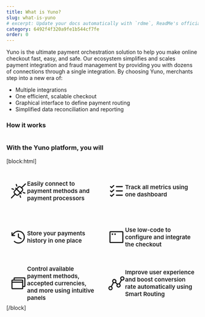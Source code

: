 ```yaml
---
title: What is Yuno?
slug: what-is-yuno
# excerpt: Update your docs automatically with `rdme`, ReadMe's official CLI and GitHub Action!
category: 6492f4f320a9fe1b544cf7fe
order: 0
---
```


Yuno is the ultimate payment orchestration solution to help you make online checkout fast, easy, and safe. Our ecosystem simplifies and scales payment integration and fraud management by providing you with dozens of connections through a single integration. By choosing Yuno, merchants step into a new era of:

- Multiple integrations
- One efficient, scalable checkout
- Graphical interface to define payment routing
- Simplified data reconciliation and reporting

### How it works

![]()

### With the Yuno platform, you will

[block:html]
<style>
  .card-whats-yuno-shelf {
    margin: 0 0 0 0;
    display: grid;
    grid-template-columns: repeat(2, 1fr);
    grid-template-rows: repeat(3, 1fr);
    grid-column-gap: 10px;
    grid-row-gap: 10px;
  }

  .card-whats-yuno {
    padding: 0.5rem;
    /* flex: 1; */

    border-radius: 7px;
    border: 1px solid var(--yuno-purple);
    transition: transform .1s;
    display: grid;
    grid-template-columns: 1fr 4fr;
    align-items: center;

  }

  .card-whats-yuno:hover {
    transform: scale(1.02);
    /* box-shadow: 0 5px 10px var(--yuno-purple-10); */
  }

  .card-whats-yuno svg {
    color: var(--yuno-purple);
    height: 45px;
    width: 45px;
    /* margin-right: 20px; */
    margin: auto;
  }


  .card-whats-yuno p {
    color: var(--yuno-purple);
    font-size: 0.95rem;
    font-weight: 600;
    margin: 0;
  }

  @media only screen and (max-width: 600px) {
    .card-whats-yuno-shelf {
      display: flex;
      flex-wrap: nowrap;
      flex-direction: column;
    }

   	.card-whats-yuno svg {
      height: 35px;
      width: 35px;
    }
  }
  
  /* ------------------------ define the configuration for DARK Mode ------------------------  */

  @media (prefers-color-scheme: dark) {
   .card-whats-yuno {
    	border: 2px solid var(--yuno-purple-50);
     	/*background-color: var(--yuno-white);*/
    }
    
    .card-whats-yuno svg {
      color: var(--yuno-purple-50);
    }

    .card-whats-yuno p {
      color: var(--yuno-purple-50);
    }
  }

  [data-color-mode='dark'] .card-whats-yuno {
    	border: 2px solid var(--yuno-purple-50);
     	/*background-color: var(--yuno-white);*/
    }
  
  [data-color-mode='dark'] .card-whats-yuno svg {
      color: var(--yuno-purple-50);
    }


  [data-color-mode='dark'] .card-whats-yuno p {
      color: var(--yuno-purple-50);
    }
</style>

<body>
  <section class='card-whats-yuno-shelf'>
    <div class='card-whats-yuno'>
      <svg xmlns='http://www.w3.org/2000/svg' width='32' height='32' fill='currentColor' viewBox='0 0 256 256'>
        <path
          d='M237.66,18.34a8,8,0,0,0-11.32,0l-52.4,52.41-5.37-5.38a32.05,32.05,0,0,0-45.26,0L100,88.69l-6.34-6.35A8,8,0,0,0,82.34,93.66L88.69,100,65.37,123.31a32,32,0,0,0,0,45.26l5.38,5.37-52.41,52.4a8,8,0,0,0,11.32,11.32l52.4-52.41,5.37,5.38a32,32,0,0,0,45.26,0L156,167.31l6.34,6.35a8,8,0,0,0,11.32-11.32L167.31,156l23.32-23.31a32,32,0,0,0,0-45.26l-5.38-5.37,52.41-52.4A8,8,0,0,0,237.66,18.34Zm-116.29,161a16,16,0,0,1-22.62,0L76.69,157.25a16,16,0,0,1,0-22.62L100,111.31,144.69,156Zm57.94-57.94L156,144.69,111.31,100l23.32-23.31a16,16,0,0,1,22.62,0l22.06,22A16,16,0,0,1,179.31,121.37ZM88.41,34.53a8,8,0,0,1,15.18-5.06l8,24a8,8,0,0,1-15.18,5.06Zm-64,58.94a8,8,0,0,1,10.12-5.06l24,8a8,8,0,0,1-5.06,15.18l-24-8A8,8,0,0,1,24.41,93.47Zm207.18,69.06a8,8,0,0,1-10.12,5.06l-24-8a8,8,0,0,1,5.06-15.18l24,8A8,8,0,0,1,231.59,162.53Zm-64,58.94a8,8,0,0,1-15.18,5.06l-8-24a8,8,0,0,1,15.18-5.06Z'>
        </path>
      </svg>
      <!-- <img
        src='https://raw.githubusercontent.com/cassianomoraes/yuno_card_images/main/whats-yuno-page-icons/connections.png'
        width='50' height='50'> -->
      <p> Easily connect to payment methods and payment processors </p>
    </div>
    <div class='card-whats-yuno'>
      <!-- <img
        src='https://raw.githubusercontent.com/cassianomoraes/yuno_card_images/main/whats-yuno-page-icons/metrics.png'
        width='50' height='50'> -->
      <svg xmlns='http://www.w3.org/2000/svg' width='32' height='32' fill='currentColor' viewBox='0 0 256 256'>
        <path
          d='M224,128a8,8,0,0,1-8,8H128a8,8,0,0,1,0-16h88A8,8,0,0,1,224,128ZM128,72h88a8,8,0,0,0,0-16H128a8,8,0,0,0,0,16Zm88,112H128a8,8,0,0,0,0,16h88a8,8,0,0,0,0-16ZM82.34,42.34,56,68.69,45.66,58.34A8,8,0,0,0,34.34,69.66l16,16a8,8,0,0,0,11.32,0l32-32A8,8,0,0,0,82.34,42.34Zm0,64L56,132.69,45.66,122.34a8,8,0,0,0-11.32,11.32l16,16a8,8,0,0,0,11.32,0l32-32a8,8,0,0,0-11.32-11.32Zm0,64L56,196.69,45.66,186.34a8,8,0,0,0-11.32,11.32l16,16a8,8,0,0,0,11.32,0l32-32a8,8,0,0,0-11.32-11.32Z'>
        </path>
      </svg>
      <p> Track all metrics using one dashboard </p>
    </div>
    <div class='card-whats-yuno'>
      <!-- <img
        src='https://raw.githubusercontent.com/cassianomoraes/yuno_card_images/main/whats-yuno-page-icons/history.png'
        width='50' height='50'> -->
      <svg xmlns='http://www.w3.org/2000/svg' width='32' height='32' fill='currentColor' viewBox='0 0 256 256'>
        <path
          d='M136,80v43.47l36.12,21.67a8,8,0,0,1-8.24,13.72l-40-24A8,8,0,0,1,120,128V80a8,8,0,0,1,16,0Zm-8-48A95.44,95.44,0,0,0,60.08,60.15C52.81,67.51,46.35,74.59,40,82V64a8,8,0,0,0-16,0v40a8,8,0,0,0,8,8H72a8,8,0,0,0,0-16H49c7.15-8.42,14.27-16.35,22.39-24.57a80,80,0,1,1,1.66,114.75,8,8,0,1,0-11,11.64A96,96,0,1,0,128,32Z'>
        </path>
      </svg>
      <p> Store your payments history in one place </p>
    </div>
    <div class='card-whats-yuno'>
      <!-- <img
        src='https://raw.githubusercontent.com/cassianomoraes/yuno_card_images/main/whats-yuno-page-icons/low-code.png'
        width='50' height='50'> -->
      <svg xmlns='http://www.w3.org/2000/svg' width='32' height='32' fill='currentColor' viewBox='0 0 256 256'>
        <path
          d='M216,40H40A16,16,0,0,0,24,56V200a16,16,0,0,0,16,16H216a16,16,0,0,0,16-16V56A16,16,0,0,0,216,40Zm0,160H40V56H216V200ZM80,84A12,12,0,1,1,68,72,12,12,0,0,1,80,84Zm40,0a12,12,0,1,1-12-12A12,12,0,0,1,120,84Z'>
        </path>
      </svg>
      <p> Use low-code to configure and integrate the checkout </p>
    </div>
    <div class='card-whats-yuno'>
      <!-- <img
        src='https://raw.githubusercontent.com/cassianomoraes/yuno_card_images/main/whats-yuno-page-icons/control-payment-methods.png'
        width='50' height='50'> -->
      <svg xmlns='http://www.w3.org/2000/svg' width='32' height='32' fill='currentColor' viewBox='0 0 256 256'>
        <path
          d='M216,40H72A16,16,0,0,0,56,56V72H40A16,16,0,0,0,24,88V200a16,16,0,0,0,16,16H184a16,16,0,0,0,16-16V184h16a16,16,0,0,0,16-16V56A16,16,0,0,0,216,40ZM184,88v16H40V88Zm0,112H40V120H184v80Zm32-32H200V88a16,16,0,0,0-16-16H72V56H216Z'>
        </path>
      </svg>
      <p> Control available payment methods, accepted currencies, and more using intuitive panels </p>
    </div>
    <div class='card-whats-yuno'>
      <!-- <img
        src='https://raw.githubusercontent.com/cassianomoraes/yuno_card_images/main/whats-yuno-page-icons/improve-user-experience.png'
        width='50' height='50'> -->
      <svg xmlns='http://www.w3.org/2000/svg' width='32' height='32' fill='currentColor' viewBox='0 0 256 256'>
        <path
          d='M238.64,33.36a32,32,0,0,0-45.26,0h0a32,32,0,0,0,0,45.26c.29.29.6.57.9.85l-26.63,49.46a32.19,32.19,0,0,0-23.9,3.5l-20.18-20.18a32,32,0,0,0-50.2-38.89h0a32,32,0,0,0,0,45.26c.29.29.59.57.89.85L47.63,168.94a32,32,0,0,0-30.27,8.44h0a32,32,0,1,0,45.26,0c-.29-.29-.6-.57-.9-.85l26.63-49.46A32.4,32.4,0,0,0,96,128a32,32,0,0,0,16.25-4.41l20.18,20.18a32,32,0,1,0,50.2-6.38c-.29-.29-.59-.57-.89-.85l26.63-49.46A32.33,32.33,0,0,0,216,88a32,32,0,0,0,22.63-54.62ZM51.3,211.33a16,16,0,0,1-22.63-22.64h0A16,16,0,1,1,51.3,211.33Zm33.38-104a16,16,0,0,1,0-22.63h0a16,16,0,1,1,0,22.63Zm86.64,64a16,16,0,0,1-22.63-22.63h0a16,16,0,0,1,22.63,22.63Zm56-104A16,16,0,1,1,204.7,44.67h0a16,16,0,0,1,22.63,22.64Z'>
        </path>
      </svg>
      <p> Improve user experience and boost conversion rate automatically using Smart Routing </p>
    </div>

  </section>
</body>
[/block]